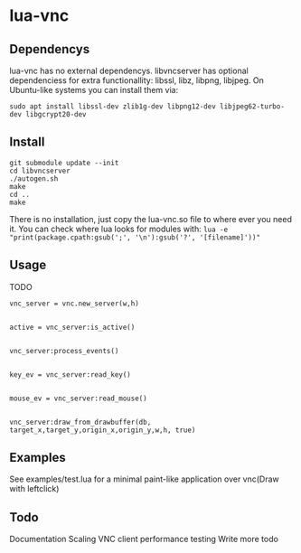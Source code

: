 lua-vnc
=======





Dependencys
-----------
lua-vnc has no external dependencys. libvncserver has optional dependenciess for extra functionallity: libssl, libz, libpng, libjpeg.
On Ubuntu-like systems you can install them via:

`sudo apt install libssl-dev zlib1g-dev libpng12-dev libjpeg62-turbo-dev libgcrypt20-dev`




Install
-------

```
git submodule update --init
cd libvncserver
./autogen.sh
make
cd ..
make

```

There is no installation, just copy the lua-vnc.so file to where ever you need it.
You can check where lua looks for modules with: `lua -e "print(package.cpath:gsub(';', '\n'):gsub('?', '[filename]'))"`




Usage
-----

TODO



	vnc_server = vnc.new_server(w,h)


	active = vnc_server:is_active()


	vnc_server:process_events()


	key_ev = vnc_server:read_key()


	mouse_ev = vnc_server:read_mouse()


	vnc_server:draw_from_drawbuffer(db, target_x,target_y,origin_x,origin_y,w,h, true)





Examples
---------

See examples/test.lua for a minimal paint-like application over vnc(Draw with leftclick)




Todo
-----

Documentation
Scaling
VNC client
performance testing
Write more todo
